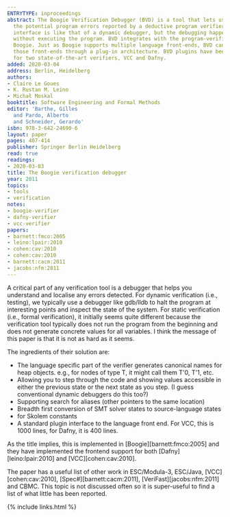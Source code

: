 ```yaml
---
ENTRYTYPE: inproceedings
abstract: The Boogie Verification Debugger (BVD) is a tool that lets users explore
  the potential program errors reported by a deductive program verifier. The user
  interface is like that of a dynamic debugger, but the debugging happens statically
  without executing the program. BVD integrates with the program-verification engine
  Boogie. Just as Boogie supports multiple language front-ends, BVD can work with
  those front-ends through a plug-in architecture. BVD plugins have been implemented
  for two state-of-the-art verifiers, VCC and Dafny.
added: 2020-03-04
address: Berlin, Heidelberg
authors:
- Claire Le Goues
- K. Rustan M. Leino
- Michał Moskal
booktitle: Software Engineering and Formal Methods
editor: 'Barthe, Gilles
  and Pardo, Alberto
  and Schneider, Gerardo'
isbn: 978-3-642-24690-6
layout: paper
pages: 407-414
publisher: Springer Berlin Heidelberg
read: true
readings:
- 2020-03-03
title: The Boogie verification debugger
year: 2011
topics:
- tools
- verification
notes:
- boogie-verifier
- dafny-verifier
- vcc-verifier
papers:
- barnett:fmco:2005
- leino:lpair:2010
- cohen:cav:2010
- cohen:cav:2010
- barnett:cacm:2011
- jacobs:nfm:2011
---
```


A critical part of any verification tool is a debugger that helps you understand and localise any errors detected.
For dynamic verification (i.e., testing), we typically use a debugger like gdb/lldb to halt the program at interesting points and inspect the state of the system.
For static verification (i.e., formal verification), it initially seems quite different because the verification tool typically does not run the program from the beginning and does not generate concrete values for all variables.
I think the message of this paper is that it is not as hard as it seems.

The ingredients of their solution are:
- The language specific part of the verifier generates canonical names for heap objects. e.g., for nodes of type T, it might call them T'0, T'1, etc.
- Allowing you to step through the code and showing values accessible in either the previous state or the next state as you step.  (I guess conventional dynamic debuggers do this too?)
- Supporting search for aliases (other pointers to the same location)
- Breadth first conversion of SMT solver states to source-language states
- <something> for Skolem constants
- A standard plugin interface to the language front end.  For VCC, this is 1000 lines, for Dafny, it is 400 lines.

As the title implies, this is implemented in
[Boogie][barnett:fmco:2005]
and they have implemented the frontend support for both
[Dafny][leino:lpair:2010]
and
[VCC][cohen:cav:2010].

The paper has a useful list of other work in
ESC/Modula-3,
ESC/Java,
[VCC][cohen:cav:2010],
[Spec#][barnett:cacm:2011],
[VeriFast][jacobs:nfm:2011]
and
CBMC.
This topic is not discussed often so it is super-useful to find a list of what little has been reported.


{% include links.html %}
